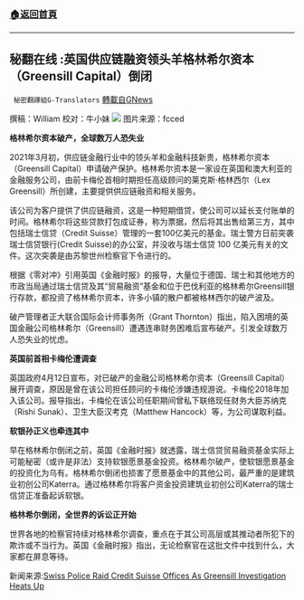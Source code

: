###  [:house:返回首頁](https://github.com/ourhimalayas/txt)
---


## 秘翻在线 :英国供应链融资领头羊格林希尔资本（Greensill Capital）倒闭
` 秘密翻譯組G-Translators` [轉載自GNews](https://gnews.org/zh-hans/1585320/)

撰稿：William
校对：牛小妹
![](https://assets.gnews.org/wp-content/uploads/2021/10/p.jpg-3.png)
图片来源：fcced

**格林希尔资本破产，全球数万人恐失业**

2021年3月初，供应链金融行业中的领头羊和金融科技新贵，格林希尔资本（Greensill Capital）申请破产保护。格林希尔资本是一家设在英国和澳大利亚的金融服务公司，由前卡梅伦首相时期担任高级顾问的莱克斯·格林西尔（Lex Greensill）所创建，主要提供供应链融资和相关服务。

该公司为客户提供了供应链融资，这是一种短期借贷，使公司可以延长支付账单的时间。格林希尔将这些贷款打包成证券，称为票据，然后将其出售给第三方，其中包括瑞士信贷（Credit Suisse）管理的一套100亿美元的基金。瑞士警方日前突袭瑞士信贷银行(Credit Suisse)的办公室，并没收与瑞士信贷 100 亿美元有关的文件。这次突袭是由苏黎世州检察官下令进行的。

根据《零对冲》引用英国《金融时报》的报导，大量位于德国、瑞士和其他地方的市政当局通过瑞士信贷及其“贸易融资”基金和位于巴伐利亚的格林希尔Greensill银行存款，都投资了格林希尔资本，许多小镇的散户都被格林西尔的破产波及。

破产管理者正大联合国际会计师事务所（Grant Thornton）指出，陷入困境的英国金融公司格林希尔（Greensill）遭遇连串财务困难后宣布破产。引发全球数万人恐失业的忧虑。

**英国前首相卡梅伦遭调查**

英国政府4月12日宣布，对已破产的金融公司格林希尔资本（Greensill Capital）展开调查，原因是曾在该公司担任顾问的卡梅伦涉嫌违规游说。卡梅伦2018年加入该公司。报导指出，卡梅伦在该公司任职期间曾私下联络现任财务大臣苏纳克（Rishi Sunak）、卫生大臣汉考克（Matthew Hancock）等，为公司谋取利益。

**软银孙正义也牵连其中**

早在格林希尔倒闭之前，英国《金融时报》就透露，瑞士信贷贸易融资基金实际上可能秘密（或许是非法）支持软银愿景基金投资。格林希尔破产，使软银愿景基金的投资化为乌有。格林希尔倒闭也损害了愿景基金中的其他公司，最严重的是建筑业初创公司Katerra。通过格林希尔将客户资金投资建筑业初创公司Katerra的瑞士信贷正准备起诉软银。

**格林希尔倒闭，全世界的诉讼正开始**

世界各地的检察官持续对格林希尔调查，重点在于其公司高层或其推动者所犯下的欺诈或不当行为。英国《金融时报》指出，无论检察官在这批文件中找到什么，大家都在屏息等待。

新闻来源:[Swiss Police Raid Credit Suisse Offices As Greensill Investigation Heats Up](http://Swiss%20Police%20Raid%20Credit%20Suisse%20Offices%20As%20Greensill%20Investigation%20Heats%20Up)
